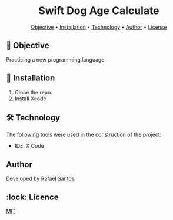 <h1 align="center">Swift Dog Age Calculate</h1>


<p align="center">
 <a href="#objective">Objective</a> •
 <a href="#installation">Installation</a> • 
 <a href="#technology">Technology</a> • 
 <a href="#author">Author</a> •
 <a href="#licence">License</a>
</p>

<h2></h2> 

<h2 id=objective>📝 Objective</h2>
Practicing a new programming language

<h2 id=installation>📲 Installation</h2>

1. Clone the repo.
2. Install Xcode

<h2 id=technology>🛠️ Technology</h2>

The following tools were used in the construction of the project:

- IDE: X Code</a>

<h2 id=author> Author</h2>

Developed by <a href="https://www.linkedin.com/in/rafael-santos-8a0b44313//" target="_blank">Rafael Santos</a>

<h2 id=licence>:lock: Licence</h2>
<a href="https://github.com/r4santos/DogAge/blob/main/LICENSE" target="_blank">MIT</a>
